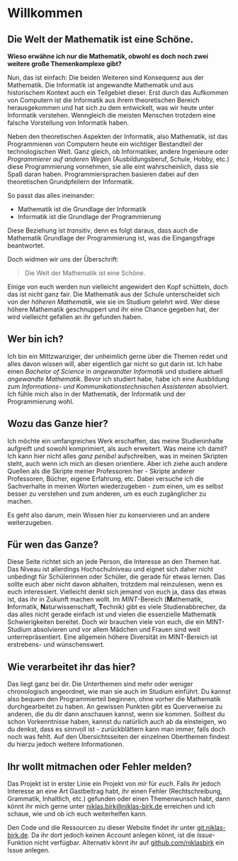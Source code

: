 # Willkommen
## Die Welt der Mathematik ist eine Schöne.

**Wieso erwähne ich nur die Mathematik, obwohl es doch noch zwei weitere große Themenkomplexe gibt?**

Nun, das ist einfach: Die beiden Weiteren sind Konsequenz aus der Mathematik.
Die Informatik ist angewandte Mathematik und aus historischem Kontext auch ein Teilgebiet dieser.
Erst durch das Aufkommen von Computern ist die Informatik aus ihrem theoretischen Bereich herausgekommen 
und hat sich zu dem entwickelt, was wir heute unter Informatik verstehen.
Wenngleich die meisten Menschen trotzdem eine falsche Vorstellung von Informatik haben.

Neben den theoretischen Aspekten der Informatik, also Mathematik, ist das Programmieren von Computern heute ein
wichtiger Bestandteil der technologischen Welt.
Ganz gleich, ob Informatiker, andere Ingenieure oder *Programmierer auf anderen Wegen* (Ausbildungsberuf, Schule, Hobby, etc.)
diese Programmierung vornehmen, sie alle eint wahrscheinlich, dass sie Spaß daran haben.
Programmiersprachen basieren dabei auf den theoretischen Grundpfeilern der Informatik.

So passt das alles ineinander:
- Mathematik ist die Grundlage der Informatik
- Informatik ist die Grundlage der Programmierung

Diese Beziehung ist *transitiv*, denn es folgt daraus, dass auch die Mathematik Grundlage der Programmierung ist,
was die Eingangsfrage beantwortet.

Doch widmen wir uns der Überschrift:
> Die Welt der Mathematik ist eine Schöne.

Einige von euch werden nun vielleicht angewidert den Kopf schütteln,
doch das ist nicht ganz fair.
Die Mathematik aus der Schule unterscheidet sich von der *höheren Mathematik*, wie sie im Studium gelehrt wird.
Wer diese höhere Mathematik geschnuppert und ihr eine Chance gegeben hat, der wird vielleicht gefallen an ihr gefunden haben.

## Wer bin ich?
Ich bin ein Mittzwanziger, der unheimlich gerne über die Themen redet und alles davon wissen will, 
aber eigentlich gar nicht so gut darin ist.
Ich habe einen *Bachelor of Science* in *angewandter Informatik* und studiere aktuell *angewandte Mathematik*.
Bevor ich studiert habe, habe ich eine Ausbildung zum *Informations- und Kommunikationstechnischen Assistenten* absolviert.
Ich fühle mich also in der Mathematik, der Informatik und der Programmierung wohl.

## Wozu das Ganze hier?
Ich möchte ein umfangreiches Werk erschaffen, das meine Studieninhalte aufgreift und sowohl komprimiert, als auch erweitert.
Was meine ich damit?
Ich kann hier nicht alles *ganz penibel* aufschreiben, was in meinen Skripten steht, auch wenn ich mich an diesen orientiere.
Aber ich ziehe auch andere Quellen als die Skripte meiner Professoren her - Skripte anderer Professoren, Bücher, eigene Erfahrung, etc.
Dabei versuche ich die Sachverhalte in meinen Worten wiederzugeben - zum einen, um es selbst besser zu verstehen 
und zum anderen, um es euch zugänglicher zu machen.

Es geht also darum, mein Wissen hier zu konservieren und an andere weiterzugeben.

## Für wen das Ganze?
Diese Seite richtet sich an jede Person, die Interesse an den Themen hat.
Das Niveau ist allerdings Hochschulniveau und eignet sich daher nicht unbedingt für Schülerinnen oder Schüler, 
die gerade für etwas lernen.
Das sollte euch aber nicht davon abhalten, trotzdem mal reinzulesen, wenn es euch interessiert.
Vielleicht denkt sich jemand von euch ja, dass das etwas ist, das ihr in Zukunft machen wollt.
Im *MINT*-Bereich (**M**athematik, **I**nformatik, **N**aturwissenschaft, **T**echnik) gibt es viele Studienabbrecher,
da das alles nicht gerade einfach ist und vielen die essenzielle Mathematik Schwierigkeiten bereitet.
Doch wir brauchen viele von euch, die ein MINT-Studium absolvieren und vor allem Mädchen und Frauen sind weit unterrepräsentiert.
Eine allgemein höhere Diversität im MINT-Bereich ist erstrebens- und wünschenswert.

## Wie verarbeitet ihr das hier?
Das liegt ganz bei dir.
Die Unterthemen sind mehr oder weniger chronologisch angeordnet, wie man sie auch im Studium einführt.
Du kannst also bequem den Programmierteil beginnen, ohne vorher die Mathematik durchgearbeitet zu haben.
An gewissen Punkten gibt es Querverweise zu anderen, die du dir dann anschauen kannst, wenn sie kommen.
Solltest du schon Vorkenntnisse haben, kannst du natürlich auch ab da einsteigen, wo du denkst, dass es sinnvoll ist - 
zurückblättern kann man immer, falls doch noch was fehlt.
Auf den Übersichtsseiten der einzelnen Oberthemen findest du hierzu jedoch weitere Informationen.

## Ihr wollt mitmachen oder Fehler melden?
Das Projekt ist in erster Linie ein Projekt von *mir* für *euch*.
Falls ihr jedoch Interesse an eine Art Gastbeitrag habt, ihr einen Fehler (Rechtschreibung, Grammatik, Inhaltlich, etc.)
gefunden oder einen Themenwunsch habt, dann könnt ihr mich gerne unter 
[niklas.birk@niklas-birk.de](mailto://niklas.birk@niklas-birk.de) erreichen und ich schaue, 
wie und ob ich euch weiterhelfen kann.

Den Code und die Ressourcen zu dieser Website findet ihr unter [git.niklas-birk.de](https://git.niklas-birk.de/niklas/niklas_birk_book).
Da ihr dort jedoch keinen Account anlegen könnt, ist die *Issue*-Funktion nicht verfügbar.
Alternativ könnt ihr auf [github.com/niklasbirk](https://github.com/niklasbirk/niklas_birk_book) ein Issue anlegen.